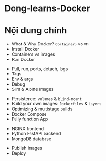# Dong-learns-Docker

# Nội dung chính
- What & Why Docker? `Containers` vs `VM`
- Install Docker
- Containers vs images
- Run Docker
+ Pull, run, ports, detach, logs
+ Tags
+ Env & args
+ Debug
+ Slim & Alpine images
- Persistence: `volumes` & `blind-mount`
- Build your own images: `Dockerfiles` & `Layers`
- Optimizing & multistage builds
- Docker Compose
- Fully function App
+ NGINX frontend
+ Python FastAPI backend
+ MongoDB database
- Publish images
- Deploy
